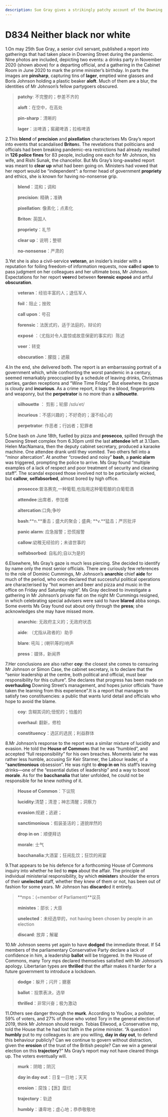 ```yaml
---
description: Sue Gray gives a strikingly patchy account of the Downing Street parties
---
```


# D834 Neither black nor white
1.On may 25th Sue Gray, a senior civil servant, published a report into gatherings that had taken place in Downing Street during the pandemic. Nine photos are included, depicting two events: a drinks party in November 2020 (shown above) for a departing official, and a gathering in the Cabinet Room in June 2020 to mark the prime minister’s birthday. In parts the images are **pin­sharp**, capturing tins of **lager**, emptied wine glasses and Boris Johnson holding a plastic beaker **aloft**. Much of them are a blur, the identities of Mr Johnson’s fellow partygoers obscured.

> **patchy**: 不完整的；参差不齐的
>
> **aloft**：在空中，在高处
>
> **pin­-sharp**：清晰的
>
> **lager**：淡啤酒；窖藏啤酒；拉格啤酒
>

2.This **blend** of **precision** and **pixellation** characterises Ms Gray’s report into events that scandalised **Briton**s. The revelations that politicians and officials had been breaking pandemic-­era restrictions had already resulted in **126 police fines** for 83 people, including one each for Mr Johnson, his wife, and Rishi Sunak, the chancellor. But Ms Gray’s long­-awaited report was meant to **clear up** what had been going on. Ministers had vowed that her report would be “independent”: a former head of government **propriety** and ethics, she is known for having no-­nonsense grip.

> **blend**：混和；调和
>
> **precision**: 精确；准确
>
> **pixellation**: 像素化；点素化
>
> **Briton**: 英国人
>
> **propriety**：礼节
>
> **clear up**：说明；整顿
>
> **no-­nonsense**：严肃的
>

3.Yet she is also a civil­-service **veteran**, an insider’s insider with a reputation for foiling freedom-­of ­information requests, now **call**ed **upon** to pass judgment on her colleagues and her ultimate boss, Mr Johnson. Expectations for her report **veer**ed between **forensic** **exposé** and artful **obscuration**.

> **veteran**：经验丰富的人；退伍军人
>
> **foil**：阻止；挫败
>
> **call upon**：号召
>
> **forensic**：法医式的，适于法庭的，辩论的
>
> **exposé** ：（尤指对令人震惊或故意保密的事实的）陈述
>
> **veer**：转变
>
> **obscuration**：朦胧；遮蔽
>

4.In the end, she delivered both. The report is an embarrassing portrait of a government which, while confronting the worst pandemic in a century, seemed remarkably preoccupied by a schedule of leaving drinks, Christmas parties, garden receptions and “Wine Time Friday”. But elsewhere its gaze is cloudy and **incurious**. As a crime report, it logs the blood, fingerprints and weaponry, but the **perpetrator** is no more than a **silhouette**.

> **silhouette** ： 剪影；轮廓    /sɪluˈet/
>
> **incurious**：不感兴趣的；不好奇的；漫不经心的
>
> **perpetrator**: 作恶者；行凶者；犯罪者
>

5.One bash on June 18th, fuelled by pizza and **prosecco**, spilled through the Downing Street complex from 6.30pm until the last **attendee** left at 3.13am. Helen MacNamara, then the deputy cabinet secretary, produced a karaoke machine. One attendee drank until they vomited. Two others fell into a “minor altercation”.  At another “crowded and noisy” **bash**, a **panic alarm** was triggered, prompting the police to arrive. Ms Gray found “multiple examples of a lack of respect and poor treatment of security and cleaning staff”. The scandal exposed those involved not to be particularly wicked, but **callow**, **self­absorbed**, almost bored by high office.

> **prosecco**:普洛赛克,一种葡萄,也指用这种葡萄酿的白葡萄酒
>
> **attendee**:出席者，参加者
>
> **altercation**:口角;争吵
>
> **bash**:**n.**重击；盛大的聚会；盛典; **v.**猛击；严厉批评
>
> **panic alarm**: 应急报警；恐慌报警
>
> **callow**:幼稚无经验的；未谙世事的
>
> **self­absorbed**: 自私的;自以为是的
>

6.Elsewhere, Ms Gray’s gaze is much less piercing. She decided to identify by name only the most senior officials. There are curiously few references to the role of Dominic Cummings, Mr Johnson’s **anarchic** chief **aide** for much of the period, who once declared that successful political operations are characterised by “hot women and beer and pizza and music in the office on Friday and Saturday night”. Ms Gray declined to investigate a gathering in Mr Johnson’s private flat on the night Mr Cummings resigned, in which celebrating special advisers were said to have **blared** abba songs. Some events Ms Gray found out about only through the **press**; she acknowledges she may have missed more.

> **anarchic**: 无政府主义的；无政府状态
>
> **aide**: （尤指从政者的）助手
>
> **blare**: 吼叫；(喇叭等的)响声
>
> **press**：媒体，新闻界
>

7.Her conclusions are also rather **coy**: the closest she comes to censuring Mr Johnson or Simon Case, the cabinet secretary, is to declare that the “senior leadership at the centre, both political and official, must bear responsibility for this culture”. She declares that progress has been made on **overhauling** Downing Street’s management, and hopes junior officials “have taken the learning from this experience”.It is a report that manages to satisfy two constituencies: a public that wants lurid detail and officials who hope to avoid the blame.

> **coy**: 含糊其词的;忸怩的；怕羞的
>
> **overhaul**: 翻新，修检
>
> **constituency**：选区的选民；利益群体
>

8.Mr Johnson’s response to the report was a similar mixture of lucidity and evasion. He told the **House of Common**s that he was “humbled”, and accepted “full responsibility” for his own breaches. Moments later he was rather less humble, accusing Sir Keir Starmer, the Labour leader, of a “**sanctimonious** obsession”. He was right to **drop in on** his staff’s leaving drinks—one of the “essential duties of leadership” and a way to boost **morale**. As for the **bacchanalia** that later unfolded, he could not be responsible for he knew nothing of it.

> **House of Common**：下议院
>
> **lucidity**:清楚；清澄；神志清醒；洞察力
>
> **evasion**:规避；逃避；
>
> **sanctimonious**：假装圣洁的；道貌岸然的
>
> **drop in on**：顺便拜访
>
> **morale**: 士气
>
> **bacchanalia**:大酒宴；狂闹乱饮；狂饮的闹宴
>

9.That appears to be his defence for a forthcoming House of Commons inquiry into whether he lied to **mps** about the affair. The principle of individual ministerial responsibility, by which **minister**s
shoulder the errors of their **unelected** staff, whether they knew of them or not, has been out of fashion for some years. Mr Johnson has **discard**ed it entirely.

> **mps：(=member of Parliament)**议员
>
> **ministes**：部长；大臣
>
> **unelected**：未经选举的，not having been chosen by people in an election
>
> **discard**: 放弃；解雇
>

10.Mr Johnson seems yet again to have **dodged** the immediate threat. If 54 members of the parliamentary Conservative Party declare a lack of confidence in him, a leadership **ballot** will be triggered. In the House of Commons, many Tory  mps declared themselves satisfied with Mr Johnson’s apology. Libertarian types are **thrilled** that the affair makes it harder for a future government to introduce a lockdown.

> **dodge**：躲开；闪开；搪塞
>
> **ballot**：投票表决，选举
>
> **thrilled**：非常兴奋；极为激动
>

11.Others see danger through the **murk**. According to YouGov, a pollster, 59% of voters, and 27% of those who voted Tory in the general election of 2019, think Mr Johnson should resign. Tobias Ellwood, a Conservative mp, told the House that he had lost faith in the prime minister. “A question I **humbly** put to my colleagues is: are you willing, **day in day out**, to defend this behaviour publicly? Can we continue to govern without distraction, given the **erosion** of the trust of the British people? Can we win a general election on this **trajectory**?” Ms Gray’s report may not have cleared things up. The voters eventually will.

> **murk**：阴暗；阴沉
>
> **day in day out**：日复一日地；天天
>
> **erosion**：腐蚀；【医】糜烂
>
> **trajectory**：轨迹
>
> **humbly**：谦卑地；虚心地；恭恭敬敬地
>

